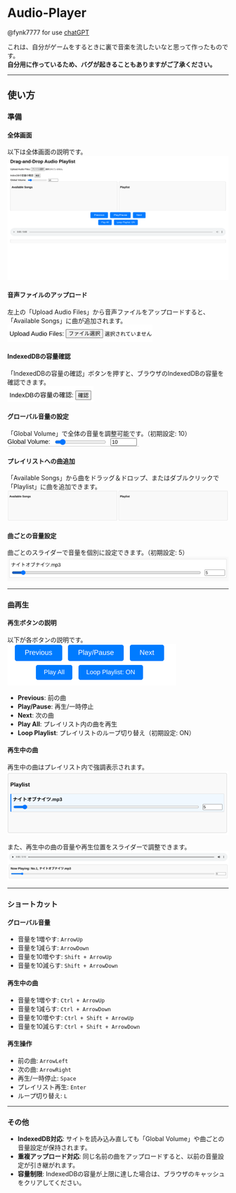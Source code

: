 # Audio-Player

@fynk7777 for use [chatGPT](https://chatGPT.com)

これは、自分がゲームをするときに裏で音楽を流したいなと思って作ったものです。  
**自分用に作っているため、バグが起きることもありますがご了承ください。**

---

## 使い方

### 準備

#### 全体画面
以下は全体画面の説明です。  
![全体](images/explanation.png)

#### 音声ファイルのアップロード
左上の「Upload Audio Files」から音声ファイルをアップロードすると、「Available Songs」に曲が追加されます。  
![Upload Audio Files](images/Upload.png)

#### IndexedDBの容量確認
「IndexedDBの容量の確認」ボタンを押すと、ブラウザのIndexedDBの容量を確認できます。  
![indexedDB](images/indexedDB.png)

#### グローバル音量の設定
「Global Volume」で全体の音量を調整可能です。（初期設定: 10）  
![Global Volume](images/Gloval%20Volume.png)

#### プレイリストへの曲追加
「Available Songs」から曲をドラッグ＆ドロップ、またはダブルクリックで「Playlist」に曲を追加できます。  
![Available,playlist](images/Available,Playlist.png)

#### 曲ごとの音量設定
曲ごとのスライダーで音量を個別に設定できます。（初期設定: 5）  
![songvolume](images/Song%20Volume.png)

---

### 曲再生

#### 再生ボタンの説明
以下が各ボタンの説明です。  
![buttons](images/Buttons.png)

- **Previous**: 前の曲  
- **Play/Pause**: 再生/一時停止  
- **Next**: 次の曲  
- **Play All**: プレイリスト内の曲を再生  
- **Loop Playlist**: プレイリストのループ切り替え（初期設定: ON）

#### 再生中の曲
再生中の曲はプレイリスト内で強調表示されます。  
![playing song](images/Playing%20Song.png)

また、再生中の曲の音量や再生位置をスライダーで調整できます。  
![Playing](images/Playing.png)

---

### ショートカット

#### グローバル音量
- 音量を1増やす: `ArrowUp`  
- 音量を1減らす: `ArrowDown`  
- 音量を10増やす: `Shift + ArrowUp`  
- 音量を10減らす: `Shift + ArrowDown`

#### 再生中の曲
- 音量を1増やす: `Ctrl + ArrowUp`  
- 音量を1減らす: `Ctrl + ArrowDown`  
- 音量を10増やす: `Ctrl + Shift + ArrowUp`  
- 音量を10減らす: `Ctrl + Shift + ArrowDown`

#### 再生操作
- 前の曲: `ArrowLeft`  
- 次の曲: `ArrowRight`  
- 再生/一時停止: `Space`  
- プレイリスト再生: `Enter`  
- ループ切り替え: `L`

---

### その他

- **IndexedDB対応**: サイトを読み込み直しても「Global Volume」や曲ごとの音量設定が保持されます。
- **重複アップロード対応**: 同じ名前の曲をアップロードすると、以前の音量設定が引き継がれます。
- **容量制限**: IndexedDBの容量が上限に達した場合は、ブラウザのキャッシュをクリアしてください。
